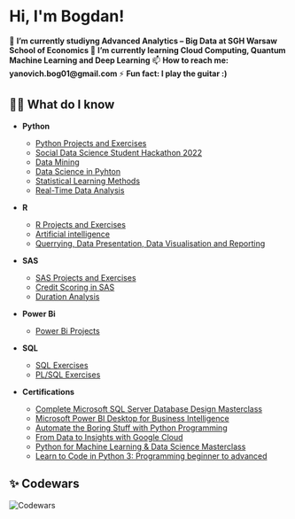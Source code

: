 <h1>Hi, I'm Bogdan!</h1>
🔭 <b> I’m currently studiyng Advanced Analytics – Big Data at SGH Warsaw School of Economics </b>
🌱 <b> I’m currently learning Cloud Computing, Quantum Machine Learning and Deep Learning </b>
📫 <b> How to reach me: yanovich.bog01@gmail.com </b>
⚡ <b> Fun fact: I play the guitar :) </b>

<h2>👨‍💻 What do I know</h2>
 
- <b>Python</b>
  - [Python Projects and Exercises](https://github.com/bogyan/py_exercises)
  - [Social Data Science Student Hackathon 2022](https://github.com/bogyan/py_hackathon)
  - [Data Mining](https://github.com/bogyan/Data_Mining)
  - [Data Science in Pyhton](https://github.com/bogyan/Data_Mining)
  - [Statistical Learning Methods](https://github.com/bogyan/Data_Mining)
  - [Real-Time Data Analysis](https://github.com/bogyan/Data_Mining)
 
- <b>R</b>
  - [R Projects and Exercises](https://github.com/bogyan/R)
  - [Artificial intelligence](https://github.com/bogyan/AI_intelligence)
  - [Querrying, Data Presentation, Data Visualisation and Reporting](https://github.com/bogyan/QDP)

- <b>SAS</b>
  - [SAS Projects and Exercises](https://github.com/bogyan/SAS)
  - [Credit Scoring in SAS](https://github.com/bogyan/SAS)
  - [Duration Analysis](https://github.com/bogyan/SAS)
  
- <b>Power Bi</b>
  - [Power Bi Projects](https://github.com/bogyan/power_bi_exercises)
 
- <b>SQL</b>
  - [SQL Exercises](https://github.com/bogyan/sql_exercises)
  - [PL/SQL Exercises](https://github.com/bogyan/Data_Mining)

- <b>Certifications</b>
  - [Complete Microsoft SQL Server Database Design Masterclass](https://www.udemy.com/certificate/UC-65684a8d-1c17-4ed6-95a8-30cc80f76d33/)
  - [Microsoft Power BI Desktop for Business Intelligence](https://www.udemy.com/certificate/UC-f4d1506f-7174-4e47-ba76-2e18f0b18088/)
  - [Automate the Boring Stuff with Python Programming](https://www.udemy.com/certificate/UC-0bd99d3e-8754-4d98-8df2-380dc669f6cb/)
  - [From Data to Insights with Google Cloud](https://www.coursera.org/account/accomplishments/specialization/JVTGJ93QPXCR?utm_source=link&utm_medium=certificate&utm_content=cert_image&utm_campaign=sharing_cta&utm_product=s12n)
  - [Python for Machine Learning & Data Science Masterclass](https://www.udemy.com/certificate/UC-d92527ce-cc03-4d2c-869f-032b131041e8/)
  - [Learn to Code in Python 3: Programming beginner to advanced](https://www.udemy.com/certificate/UC-91086214-68e6-40ab-9831-1b504b7301cd/)


<h2> ✨ Codewars </h2>

![Codewars](https://github.r2v.ch/codewars?user=Bogdan%20Yanovich&stroke=COLOR)

<!--
**joshmadakor1/joshmadakor1** is a ✨ _special_ ✨ repository because its `README.md` (this file) appears on your GitHub profile.

Here are some ideas to get you started:

- 🔭 I’m currently working on ...
- 🌱 I’m currently learning ...
- 👯 I’m looking to collaborate on ...
- 🤔 I’m looking for help with ...
- 💬 Ask me about ...
- 📫 How to reach me: ...
- 😄 Pronouns: ...
- ⚡ Fun fact: ...
-->

